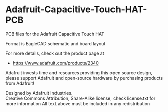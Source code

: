 # Adafruit-Capacitive-Touch-HAT-PCB
PCB files for the Adafruit Capacitive Touch HAT

Format is EagleCAD schematic and board layout

For more details, check out the product page at

   * https://www.adafruit.com/products/2340

Adafruit invests time and resources providing this open source design, 
please support Adafruit and open-source hardware by purchasing 
products from Adafruit!

Designed by Adafruit Industries.  
Creative Commons Attribution, Share-Alike license, check license.txt for more information
All text above must be included in any redistribution